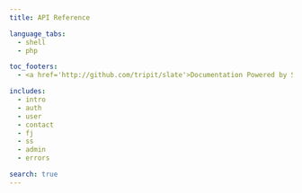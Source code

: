 ```yaml
---
title: API Reference

language_tabs:
  - shell
  - php

toc_footers:
  - <a href='http://github.com/tripit/slate'>Documentation Powered by Slate</a>

includes:
  - intro
  - auth
  - user
  - contact
  - fj
  - ss
  - admin
  - errors

search: true
---
```

